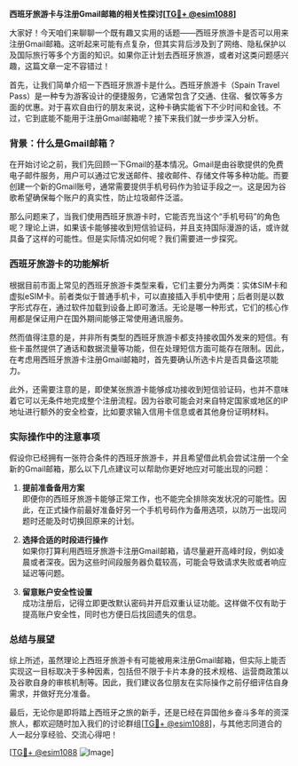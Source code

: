 **西班牙旅游卡与注册Gmail邮箱的相关性探讨[[TG💪+ @esim1088](https://t.me/s/esim1088)]**

大家好！今天咱们来聊聊一个既有趣又实用的话题——西班牙旅游卡是否可以用来注册Gmail邮箱。这听起来可能有点复杂，但其实背后涉及到了网络、隐私保护以及国际旅行等多个方面的知识。如果你正计划去西班牙旅游，或者对这类问题感兴趣，这篇文章一定不容错过！

首先，让我们简单介绍一下西班牙旅游卡是什么。西班牙旅游卡（Spain Travel Pass）是一种专为游客设计的便捷服务，它通常包含了交通、住宿、餐饮等多方面的优惠。对于喜欢自由行的朋友来说，这种卡确实能省下不少时间和金钱。不过，它到底能不能用于注册Gmail邮箱呢？接下来我们就一步步深入分析。

### 背景：什么是Gmail邮箱？

在开始讨论之前，我们先回顾一下Gmail的基本情况。Gmail是由谷歌提供的免费电子邮件服务，用户可以通过它发送邮件、接收邮件、存储文件等多种功能。而要创建一个新的Gmail账号，通常需要提供手机号码作为验证手段之一。这是因为谷歌希望确保每个账户的真实性，防止垃圾邮件泛滥。

那么问题来了，当我们使用西班牙旅游卡时，它能否充当这个“手机号码”的角色呢？理论上讲，如果该卡能够接收到短信验证码，并且支持国际漫游的话，或许就具备了这样的可能性。但是实际情况如何呢？我们需要进一步探究。

### 西班牙旅游卡的功能解析

根据目前市面上常见的西班牙旅游卡类型来看，它们主要分为两类：实体SIM卡和虚拟eSIM卡。前者类似于普通手机卡，可以直接插入手机中使用；后者则是以数字形式存在，通过软件加载到设备上即可激活。无论是哪一种形式，它们的核心作用都是保证用户在国外期间能够正常使用通讯服务。

然而值得注意的是，并非所有类型的西班牙旅游卡都支持接收国外发来的短信。有些卡虽然提供了通话和数据流量等功能，但在处理短信方面可能存在限制。因此，在考虑用西班牙旅游卡注册Gmail邮箱时，首先要确认所选卡片是否具备这项能力。

此外，还需要注意的是，即使某张旅游卡能够成功接收到短信验证码，也并不意味着它可以无条件地完成整个注册流程。因为谷歌可能会对来自特定国家或地区的IP地址进行额外的安全检查，比如要求输入信用卡信息或者其他身份证明材料。

### 实际操作中的注意事项

假设你已经拥有一张符合条件的西班牙旅游卡，并且希望借此机会尝试注册一个全新的Gmail邮箱，那么以下几点建议可以帮助你更好地应对可能出现的问题：

1. **提前准备备用方案**  
   即便你的西班牙旅游卡能够正常工作，也不能完全排除突发状况的可能性。因此，在正式操作前最好准备好另一个手机号码作为备用选项，以防万一出现问题时还能及时切换回原来的计划。

2. **选择合适的时段进行操作**  
   如果你打算利用西班牙旅游卡注册Gmail邮箱，请尽量避开高峰时段，例如凌晨或者深夜。因为这些时间段服务器负载较高，可能会导致请求失败或者响应延迟等问题。

3. **留意账户安全性设置**  
   成功注册后，记得立即更改默认密码并开启双重认证功能。这样做不仅有助于提高账户安全性，同时也方便日后找回遗失的信息。

### 总结与展望

综上所述，虽然理论上西班牙旅游卡有可能被用来注册Gmail邮箱，但实际上能否实现这一目标取决于多种因素，包括但不限于卡片本身的技术规格、运营商政策以及谷歌自身的审核机制等。因此，我们建议各位朋友在实际操作之前仔细评估自身需求，并做好充分准备。

最后，无论你是即将踏上西班牙之旅的新手，还是已经在异国他乡奋斗多年的资深旅人，都欢迎随时加入我们的讨论群组[[TG💪+ @esim1088](https://t.me/s/esim1088)]，与其他志同道合的人一起分享经验、交流心得吧！

[[TG💪+ @esim1088](https://t.me/s/esim1088) ![Image](https://i.postimg.cc/4NQfJmqS/Snipaste-2025-05-13-00-14-12.png)]